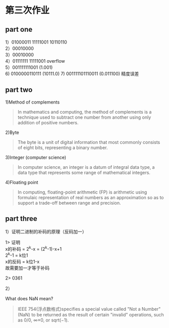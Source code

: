 # 第三次作业

## part one
1）01000011 11111001 10110110  
2）00010000  
3）00010000  
4）01111111 11111001 overflow  
5）001111111001 (1.001)  
6) 0100000110111 (10111.0)
7) 001111101110011 (0.011100)  精度误差

## part two
1)Method of complements  
>In mathematics and computing, the method of complements is a technique used to subtract one number from another using only addition of positive numbers. 

2)Byte  
>The byte is a unit of digital information that most commonly consists of eight bits, representing a binary number.

3)Integer (computer science)  
>In computer science, an integer is a datum of integral data type, a data type that represents some range of mathematical integers.

4)Floating point  
>In computing, floating-point arithmetic (FP) is arithmetic using formulaic representation of real numbers as an approximation so as to support a trade-off between range and precision. 

## part three

1）证明二进制的补码的原理（反码加一）

1> 证明  
x的补码 = 2<sup>k</sup>-x = (2<sup>k</sup>-1)-x+1  
2<sup>k</sup>-1 = k位1  
x的反码 = k位1-x  
故需要加一才等于补码

2> 0361  

2）

What does NaN mean?

>IEEE 754(浮点数格式)specifies a special value called "Not a Number" (NaN) to be returned as the result of certain "invalid" operations, such as 0/0, ∞×0, or sqrt(−1). 